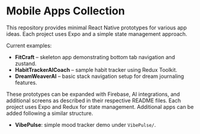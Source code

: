 # Mobile Apps Collection

This repository provides minimal React Native prototypes for various app ideas. Each project uses Expo and a simple state management approach.

Current examples:

- **FitCraft** – skeleton app demonstrating bottom tab navigation and zustand.
- **HabitTrackerAICoach** – sample habit tracker using Redux Toolkit.
- **DreamWeaverAI** – basic stack navigation setup for dream journaling features.

These prototypes can be expanded with Firebase, AI integrations, and additional screens as described in their respective README files.
Each project uses Expo and Redux for state management. Additional apps can be added following a similar structure.
- **VibePulse**: simple mood tracker demo under `VibePulse/`.
